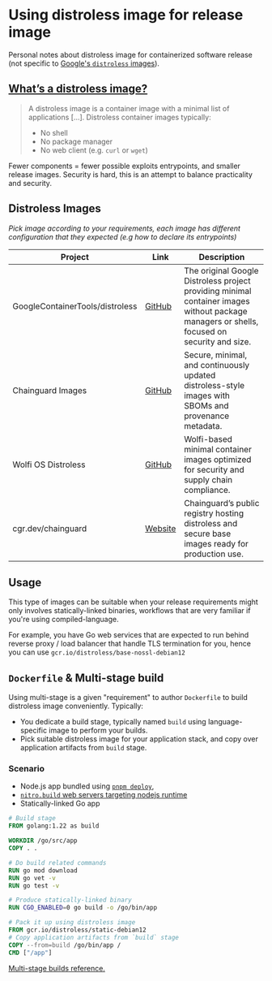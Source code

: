 # Using distroless image for release image

Personal notes about distroless image for containerized software release (not specific to [Google's `distroless` images](https://github.com/GoogleContainerTools/distroless)).

## [What’s a distroless image?](https://www.docker.com/blog/is-your-container-image-really-distroless/)

> A distroless image is a container image with a minimal list of applications [...]. Distroless container images typically:
>
> * No shell
> * No package manager
> * No web client (e.g. `curl` or `wget`)

Fewer components = fewer possible exploits entrypoints, and smaller release images. Security is hard, this is an attempt to balance practicality and security.

## Distroless Images

*Pick image according to your requirements, each image has different configuration that they expected (e.g how to declare its entrypoints)*

| Project                         | Link                                                                | Description                                                                                                                                 |
| ------------------------------- | ------------------------------------------------------------------- | ------------------------------------------------------------------------------------------------------------------------------------------- |
| GoogleContainerTools/distroless | [GitHub](https://github.com/GoogleContainerTools/distroless)        | The original Google Distroless project providing minimal container images without package managers or shells, focused on security and size. |
| Chainguard Images               | [GitHub](https://github.com/chainguard-images)                      | Secure, minimal, and continuously updated distroless-style images with SBOMs and provenance metadata.                                       |
| Wolfi OS Distroless             | [GitHub](https://github.com/wolfi-dev)                              | Wolfi-based minimal container images optimized for security and supply chain compliance.                                                    |
| cgr.dev/chainguard              | [Website](https://edu.chainguard.dev/chainguard/chainguard-images/) | Chainguard’s public registry hosting distroless and secure base images ready for production use.                                            |

## Usage

This type of images can be suitable when your release requirements might only involves statically-linked binaries, workflows that are very familiar if you're using compiled-language.

For example, you have Go web services that are expected to run behind reverse proxy / load balancer that handle TLS termination for you, hence you can use `gcr.io/distroless/base-nossl-debian12`

## `Dockerfile` & Multi-stage build

Using multi-stage is a given "requirement" to author `Dockerfile` to build distroless image conveniently. Typically:

* You dedicate a build stage, typically named `build` using language-specific image to perform your builds.
* Pick suitable distroless image for your application stack, and copy over application artifacts from `build` stage.

### Scenario
* Node.js app bundled using [`pnpm deploy`](https://pnpm.io/cli/deploy),
* [`nitro.build` web servers targeting nodejs runtime](https://nitro.build/deploy/runtimes/node)
* Statically-linked Go app

```Dockerfile
# Build stage
FROM golang:1.22 as build

WORKDIR /go/src/app
COPY . .

# Do build related commands
RUN go mod download
RUN go vet -v
RUN go test -v

# Produce statically-linked binary
RUN CGO_ENABLED=0 go build -o /go/bin/app

# Pack it up using distroless image
FROM gcr.io/distroless/static-debian12
# Copy application artifacts from `build` stage
COPY --from=build /go/bin/app /
CMD ["/app"]
```

[Multi-stage builds reference.](https://docs.docker.com/build/building/multi-stage/)

